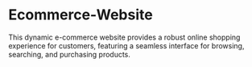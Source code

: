 # Ecommerce-Website
This dynamic e-commerce website provides a robust online shopping experience for customers, featuring a seamless interface for browsing, searching, and purchasing products. 
